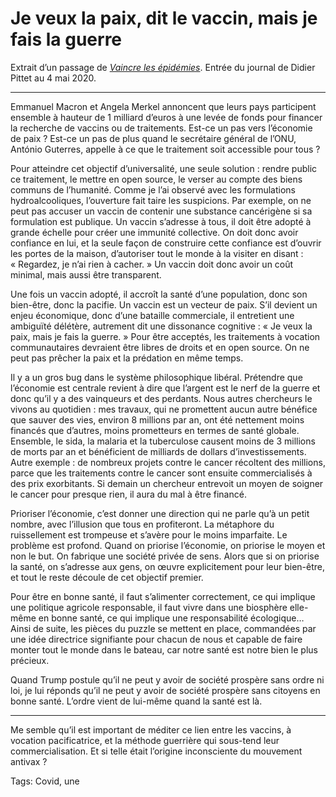 # Je veux la paix, dit le vaccin, mais je fais la guerre

Extrait d’un passage de [*Vaincre les épidémies*](https://tcrouzet.com/vaincre-les-epidemies/). Entrée du journal de Didier Pittet au 4 mai 2020.<span id="more-56422"></span>

---

Emmanuel Macron et Angela Merkel annoncent que leurs pays participent ensemble à hauteur de 1 milliard d’euros à une levée de fonds pour financer la recherche de vaccins ou de traitements. Est-ce un pas vers l’économie de paix ? Est-ce un pas de plus quand le secrétaire général de l’ONU, António Guterres, appelle à ce que le traitement soit accessible pour tous ?

Pour atteindre cet objectif d’universalité, une seule solution : rendre public ce traitement, le mettre en open source, le verser au compte des biens communs de l’humanité. Comme je l’ai observé avec les formulations hydroalcooliques, l’ouverture fait taire les suspicions. Par exemple, on ne peut pas accuser un vaccin de contenir une substance cancérigène si sa formulation est publique. Un vaccin s’adresse à tous, il doit être adopté à grande échelle pour créer une immunité collective. On doit donc avoir confiance en lui, et la seule façon de construire cette confiance est d’ouvrir les portes de la maison, d’autoriser tout le monde à la visiter en disant : « Regardez, je n’ai rien à cacher. » Un vaccin doit donc avoir un coût minimal, mais aussi être transparent.

Une fois un vaccin adopté, il accroît la santé d’une population, donc son bien-être, donc la pacifie. Un vaccin est un vecteur de paix. S’il devient un enjeu économique, donc d’une bataille commerciale, il entretient une ambiguïté délétère, autrement dit une dissonance cognitive : « Je veux la paix, mais je fais la guerre. » Pour être acceptés, les traitements à vocation communautaires devraient être libres de droits et en open source. On ne peut pas prêcher la paix et la prédation en même temps.

Il y a un gros bug dans le système philosophique libéral. Prétendre que l’économie est centrale revient à dire que l’argent est le nerf de la guerre et donc qu’il y a des vainqueurs et des perdants. Nous autres chercheurs le vivons au quotidien : mes travaux, qui ne promettent aucun autre bénéfice que sauver des vies, environ 8 millions par an, ont été nettement moins financés que d’autres, moins prometteurs en termes de santé globale. Ensemble, le sida, la malaria et la tuberculose causent moins de 3 millions de morts par an et bénéficient de milliards de dollars d’investissements. Autre exemple : de nombreux projets contre le cancer récoltent des millions, parce que les traitements contre le cancer sont ensuite commercialisés à des prix exorbitants. Si demain un chercheur entrevoit un moyen de soigner le cancer pour presque rien, il aura du mal à être financé.

Prioriser l’économie, c’est donner une direction qui ne parle qu’à un petit nombre, avec l’illusion que tous en profiteront. La métaphore du ruissellement est trompeuse et s’avère pour le moins imparfaite. Le problème est profond. Quand on priorise l’économie, on priorise le moyen et non le but. On fabrique une société privée de sens. Alors que si on priorise la santé, on s’adresse aux gens, on œuvre explicitement pour leur bien-être, et tout le reste découle de cet objectif premier.

Pour être en bonne santé, il faut s’alimenter correctement, ce qui implique une politique agricole responsable, il faut vivre dans une biosphère elle-même en bonne santé, ce qui implique une responsabilité écologique… Ainsi de suite, les pièces du puzzle se mettent en place, commandées par une idée directrice signifiante pour chacun de nous et capable de faire monter tout le monde dans le bateau, car notre santé est notre bien le plus précieux.

Quand Trump postule qu’il ne peut y avoir de société prospère sans ordre ni loi, je lui réponds qu’il ne peut y avoir de société prospère sans citoyens en bonne santé. L’ordre vient de lui-même quand la santé est là.

---

Me semble qu’il est important de méditer ce lien entre les vaccins, à vocation pacificatrice, et la méthode guerrière qui sous-tend leur commercialisation. Et si telle était l’origine inconsciente du mouvement antivax ?

Tags: Covid, une